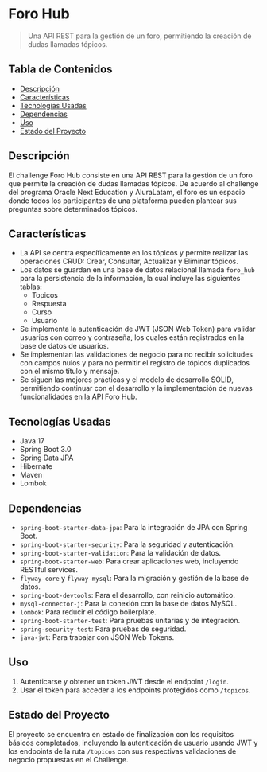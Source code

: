 # Foro Hub

> Una API REST para la gestión de un foro, permitiendo la creación de dudas llamadas tópicos.

## Tabla de Contenidos

- [Descripción](#descripción)
- [Características](#características)
- [Tecnologías Usadas](#tecnologías-usadas)
- [Dependencias](#dependencias)
- [Uso](#uso)
- [Estado del Proyecto](#estado-del-proyecto)


## Descripción

El challenge Foro Hub consiste en una API REST para la gestión de un foro que permite la creación de dudas llamadas tópicos. De acuerdo al challenge del programa Oracle Next Education y AluraLatam, el foro es un espacio donde todos los participantes de una plataforma pueden plantear sus preguntas sobre determinados tópicos.

## Características

- La API se centra específicamente en los tópicos y permite realizar las operaciones CRUD: Crear, Consultar, Actualizar y Eliminar tópicos.
- Los datos se guardan en una base de datos relacional llamada `foro_hub` para la persistencia de la información, la cual incluye las siguientes tablas:
  - Topicos
  - Respuesta
  - Curso
  - Usuario
- Se implementa la autenticación de JWT (JSON Web Token) para validar usuarios con correo y contraseña, los cuales están registrados en la base de datos de usuarios.
- Se implementan las validaciones de negocio para no recibir solicitudes con campos nulos y para no permitir el registro de tópicos duplicados con el mismo título y mensaje.
- Se siguen las mejores prácticas y el modelo de desarrollo SOLID, permitiendo continuar con el desarrollo y la implementación de nuevas funcionalidades en la API Foro Hub.

## Tecnologías Usadas

- Java 17
- Spring Boot 3.0
- Spring Data JPA
- Hibernate
- Maven
- Lombok

## Dependencias

- `spring-boot-starter-data-jpa`: Para la integración de JPA con Spring Boot.
- `spring-boot-starter-security`: Para la seguridad y autenticación.
- `spring-boot-starter-validation`: Para la validación de datos.
- `spring-boot-starter-web`: Para crear aplicaciones web, incluyendo RESTful services.
- `flyway-core` y `flyway-mysql`: Para la migración y gestión de la base de datos.
- `spring-boot-devtools`: Para el desarrollo, con reinicio automático.
- `mysql-connector-j`: Para la conexión con la base de datos MySQL.
- `lombok`: Para reducir el código boilerplate.
- `spring-boot-starter-test`: Para pruebas unitarias y de integración.
- `spring-security-test`: Para pruebas de seguridad.
- `java-jwt`: Para trabajar con JSON Web Tokens.


## Uso

1. Autenticarse y obtener un token JWT desde el endpoint `/login`.
2. Usar el token para acceder a los endpoints protegidos como `/topicos`.

## Estado del Proyecto

El proyecto se encuentra en estado de finalización con los requisitos básicos completados, incluyendo la autenticación de usuario usando JWT y los endpoints de la ruta `/topicos` con sus respectivas validaciones de negocio propuestas en el Challenge.
